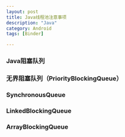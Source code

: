 ```yaml
---
layout: post
title: Java线程池注意事项
description: "Java"
category: Android
tags: [Binder]

---
```


### Java阻塞队列

### 无界阻塞队列（PriorityBlockingQueue）

### SynchronousQueue

### LinkedBlockingQueue

### ArrayBlockingQueue